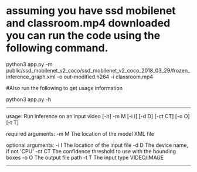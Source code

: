 # assuming you have ssd mobilenet and classroom.mp4 downloaded you can run the code using the following command.

python3 app.py -m public/ssd_mobilenet_v2_coco/ssd_mobilenet_v2_coco_2018_03_29/frozen_inference_graph.xml -o out-modified.h264 -i classroom.mp4

#Also run the following to get usage information

python3 app.py -h

---------------
usage: Run inference on an input video [-h] -m M [-i I] [-d D] [-ct CT] [-o O]
                                       [-t T]

required arguments:
  -m M    The location of the model XML file

optional arguments:
  -i I    The location of the input file
  -d D    The device name, if not 'CPU'
  -ct CT  The confidence threshold to use with the bounding boxes
  -o O    The output file path
  -t T    The input type VIDEO/IMAGE

---------------
